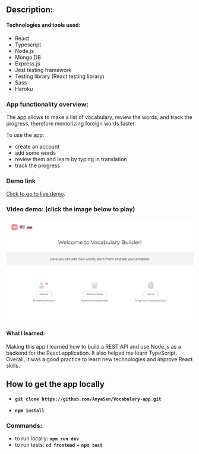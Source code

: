 ## Description:

#### Technologies and tools used:

- React
- Typescript
- Node.js
- Mongo DB
- Express.js
- Jest testing framework
- Testing library (React testing library)
- Sass
- Heroku

### App functionality overview:

The app allows to make a list of vocabulary, review the words, and track the progress, therefore memorizing foreign words faster.

To use the app:

- create an account
- add some words
- review them and learn by typing in translation
- track the progress

### Demo link

[Click to go to live demo](https://appvocabularybuilder.herokuapp.com/).

### Video demo: (click the image below to play)

<a href="https://youtu.be/wkZnL-1QmGQ" target='_blank'>
    <img src="./video_demo.png" alt="Demo Video"/>
</a>

#### What I learned:

Making this app I learned how to build a REST API and use Node.js as a backend for the React application.
It also helped me learn TypeScript. Overall, it was a good practice to learn new technologies and improve React skills.

## How to get the app locally

- **`git clone https://github.com/AnyaSen/Vocabulary-app.git`**

- **`npm install`**

### Commands:

- to run locally: **`npm run dev`**
- to run tests: **`cd frontend`** + **`npm test`**
